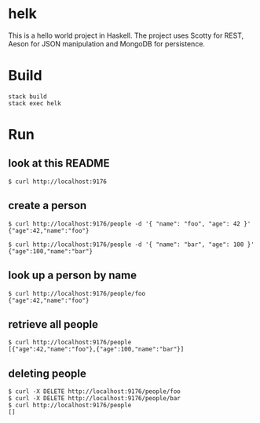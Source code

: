 # helk

This is a hello world project in Haskell. The project uses Scotty for REST, Aeson for JSON manipulation and MongoDB for persistence.

# Build

    stack build
    stack exec helk

# Run

## look at this README

    $ curl http://localhost:9176

## create a person

    $ curl http://localhost:9176/people -d '{ "name": "foo", "age": 42 }'
    {"age":42,"name":"foo"}

    $ curl http://localhost:9176/people -d '{ "name": "bar", "age": 100 }'
    {"age":100,"name":"bar"}

## look up a person by name

    $ curl http://localhost:9176/people/foo
    {"age":42,"name":"foo"}

## retrieve all people

    $ curl http://localhost:9176/people
    [{"age":42,"name":"foo"},{"age":100,"name":"bar"}]

## deleting people

    $ curl -X DELETE http://localhost:9176/people/foo
    $ curl -X DELETE http://localhost:9176/people/bar
    $ curl http://localhost:9176/people
    []

